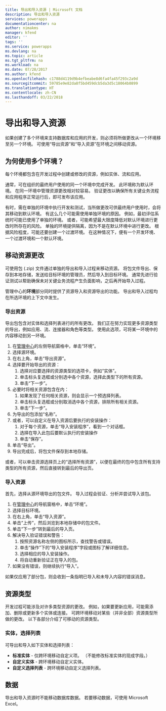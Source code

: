 ```yaml
---
title: 导出和导入资源 | Microsoft 文档
description: 导出和导入资源
services: powerapps
documentationcenter: na
author: nimakms
manager: kfend
editor: ''
tags: ''
ms.service: powerapps
ms.devlang: na
ms.topic: article
ms.tgt_pltfrm: na
ms.workload: na
ms.date: 07/28/2017
ms.author: kfend
ms.openlocfilehash: c1788d4119d9b4efbeabe8d6fa4fa45f293c2a9d
ms.sourcegitcommit: 59785e9e82da8f5bd459dcb5da3d5c18064b0899
ms.translationtype: HT
ms.contentlocale: zh-CN
ms.lasthandoff: 03/22/2018
---
```

# <a name="export-and-import-resources"></a>导出和导入资源
如果创建了多个环境来支持数据库和应用的开发，则必须将所做更改从一个环境移至另一个环境。 可使用“导出资源”和“导入资源”在环境之间移动资源。

## <a name="why-use-multiple-environments"></a>为何使用多个环境？
每个环境都包含在开发过程中创建或修改的资源，例如实体、流和应用。 

通常，可在组织的最终用户使用的同一个环境中完成开发。 此环境称为默认环境。 在同一环境中管理资源更改相对较容易。 验证更改以确保所有关键业务流程和应用程序正常运行后，即可发布该应用。

有时，需在单独的环境中执行开发和测试，当所做更改可供最终用户使用时，会将其移动到默认环境。 有这么几个可能需使用单独环境的原因。 例如，最初评估系统时可能已使用了单独的环境。 或者，可能希望最大限度降低对默认环境进行更改时所存在的风险。 单独的环境提供隔离，因为不是在默认环境中进行更改。 根据风险程度，可能还要创建一个过渡环境。 在这种情况下，便有一个开发环境、一个过渡环境和一个默认环境。

## <a name="moving-resource-changes"></a>移动资源更改
可使用包 (.zip) 文件通过单独的导出和导入过程来移动资源。 将包文件导出、保存到本地存储，发送给目标环境的管理员，然后导入到目标环境。 通常先进行验证测试以帮助确保未对关键业务流程产生负面影响，之后再开始导入过程。

管理中心的**环境**部分同时提供了资源导入和资源导出的功能。 导出和导入过程均在所选环境的上下文中发生。

### <a name="export-resources"></a>导出资源
导出包包含对实体和选择列表进行的所有更改。 我们正在努力实现更多资源类型的导出，例如应用、流、连接器和角色等类型。 使用此选项，可将某一环境中的内容移动到另一环境。

1. 在[管理中心](https://admin.powerapps.com)的左侧导航窗格中，单击“环境”。
2. 选择源环境。
3. 在右上角，单击“导出资源”。
4. 选择要开始导出的资源：
   1. 选择对应要选择的资源类型的选项卡，例如“实体”。
   2. 单击标头复选框或分别选中各个资源，选择此类型下的所有资源。
   3. 单击“下一步”。
5. 必要时将相关资源包含在内：
   1. 如果发现了任何相关资源，则会显示一个预选择列表。
   2. 单击标头复选框或分别取消选中各个资源，排除所有相关资源。
   3. 单击“下一步”。
6. 为导出的包添加“名称”。
7. 或者，可以自定义在导入资源后要执行的安装操作：
   1. 对于每个资源，单击“导入安装程序”，看到一个对话框。
   2. 选择在导入此包后要默认执行的安装操作
   3. 单击“保存”。
8. 单击“导出”。
9. 导出完成后，将包文件保存到本地存储。

或者，可以单击资源选择页上的“选择所有资源”，以便在最终的包中包含所有支持类型的所有资源，然后直接转到最后的导出页。

### <a name="import-resources"></a>导入资源
首先，选择从源环境导出的包文件。 导入过程会验证、分析并尝试导入该包。

1. 在[管理中心](https://admin.powerapps.com)的导航窗格中，单击“环境”。
2. 选择目标环境。
3. 在右上角，单击“导入资源”。
4. 单击“上传”，然后浏览到本地存储中的包文件。
5. 单击“下一步”转到最后的导入页。
6. 解决导入验证错误和警告：
   1. 按照资源名称左侧的图标所示，查找警告或错误。
   2. 单击“操作”下的“导入安装程序”字段或图标了解详细信息。
   3. 选择相应的导入安装操作。
   4. 将自动重新验证正在导入的包。
7. 如果没有错误，则继续执行“导入”。

如果仅应用了部分包，则会收到一条指明已导入和未导入内容的错误消息。

## <a name="resource-types"></a>资源类型
开发过程可能涉及对许多类型资源的更改。 例如，如果要更新应用，可能需添加、删除或更新多个实体或连接。 可跨环境移动对某些（并非全部）资源类型所做的更改。 以下各部分介绍了可移动的资源类型。

### <a name="entities-picklists"></a>实体，选择列表
可导出和导入如下实体和选择列表：

* **标准实体** - 仅跨环境移动自定义项。 （不能修改标准实体的现成字段。）
* **自定义实体** - 跨环境移动自定义实体。
* **自定义选择列表** - 跨环境移动自定义选择列表。

## <a name="data"></a>数据
导出和导入资源时不能移动数据库数据。 若要移动数据，可使用 Microsoft Excel。 

